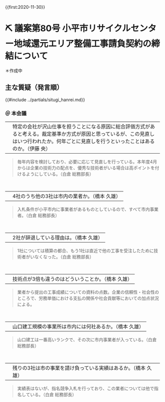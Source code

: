 {{first:2020-11-30}}
# ⛏️ 議案第80号 小平市リサイクルセンター地域還元エリア整備工事請負契約の締結について

＊作成中

## 主な質疑（発言順）
{{#include ../partials/situgi_hanrei.md}}

### ＠ 本会議

<table class="qanda"><tr><td><i class="fa fa-question-circle hitori" aria-label="一人会派 その他議員による質問"></i></td><td>
特定の会社が沢山仕事を担うことになる原因に総合評価方式があると考える。裁定基準か方式が原因と思っているが、この見直しはいつ行われたか。何年ごとに見直しを行うといったことはあるのか。（伊藤 央）
</td></tr></table>

> 毎年内容を検討しており、必要に応じて見直しを行っている。本年度4月からは企業の技術力の配点を、優秀な技術者がいる場合は高ポイントを付けるようにしている。（白倉 総務部長）

<br>
<table class="qanda"><tr><td><i class="fa fa-question-circle hitori" aria-label="一人会派 その他議員による質問"></i></td><td>
4社のうち他の3社は市内の業者か。（橋本 久雄）
</td></tr></table>

> 入札条件が小平市内に事業者があるものとしているので、すべて市内事業者。（白倉 総務部長）

<br>
<table class="qanda"><tr><td><i class="fa fa-question-circle hitori" aria-label="一人会派 その他議員による質問"></i></td><td>
2社が辞退している理由は。（橋本 久雄）
</td></tr></table>

> 1社については積算の都合、もう1社は直近で他の工事を受注したために技術者がいなくなった。（白倉 総務部長）

<br>
<table class="qanda"><tr><td><i class="fa fa-question-circle hitori" aria-label="一人会派 その他議員による質問"></i></td><td>
技術点が3倍も違うのはどういうことか。（橋本 久雄）
</td></tr></table>

> 業者から提出の工事成績についての資料の点数。企業の信頼性・社会性のところで、労務単価における支払の関係や社会貢献等においての加点状況による。

<br>
<table class="qanda"><tr><td><i class="fa fa-question-circle hitori" aria-label="一人会派 その他議員による質問"></i></td><td>
山口建工規模の事業所は市内には何社あるか。（橋本 久雄）
</td></tr></table>

> 山口建工は一番高いランクで、その次に市内事業者が入っている。（白倉 総務部長）


<br>
<table class="qanda"><tr><td><i class="fa fa-question-circle hitori" aria-label="一人会派 その他議員による質問"></i></td><td>
残りの3社は市の事業を請け負っている実績はあるか。（橋本 久雄）
</td></tr></table>

> 実績表はないが、指名競争入札を行っており、この業者については他で指名している。（白倉 総務部長）


